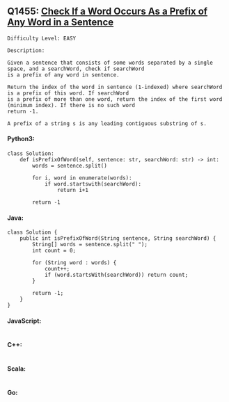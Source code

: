 ## Q1455: [Check If a Word Occurs As a Prefix of Any Word in a Sentence](https://leetcode.com/problems/check-if-a-word-occurs-as-a-prefix-of-any-word-in-a-sentence/)

```
Difficulty Level: EASY
```

```
Description:

Given a sentence that consists of some words separated by a single space, and a searchWord, check if searchWord
is a prefix of any word in sentence.

Return the index of the word in sentence (1-indexed) where searchWord is a prefix of this word. If searchWord
is a prefix of more than one word, return the index of the first word (minimum index). If there is no such word
return -1.

A prefix of a string s is any leading contiguous substring of s.
```

#### Python3:

```
class Solution:
    def isPrefixOfWord(self, sentence: str, searchWord: str) -> int:
        words = sentence.split()

        for i, word in enumerate(words):
            if word.startswith(searchWord):
                return i+1

        return -1
```

#### Java:

```
class Solution {
    public int isPrefixOfWord(String sentence, String searchWord) {
        String[] words = sentence.split(" ");
        int count = 0;

        for (String word : words) {
            count++;
            if (word.startsWith(searchWord)) return count;
        }

        return -1;
    }
}
```

#### JavaScript:

```

```

#### C++:

```

```

#### Scala:

```

```

#### Go:

```

```